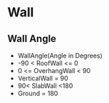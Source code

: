 # Wall


## Wall Angle

- WallAngle(Angle in Degrees)
- -90 < RoofWall <= 0
- 0 <= OverhangWall < 90
- VerticalWall = 90
- 90< SlabWall <180
- Ground = 180
